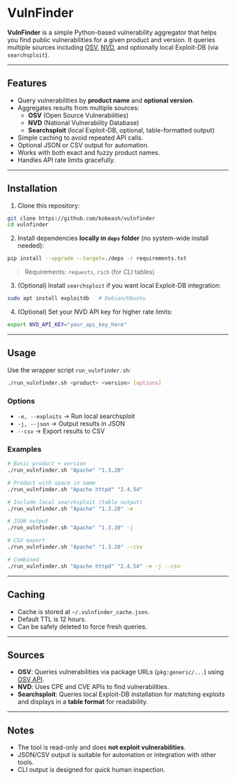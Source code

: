 
# VulnFinder

**VulnFinder** is a simple Python-based vulnerability aggregator that helps you find public vulnerabilities for a given product and version. It queries multiple sources including [OSV](https://osv.dev), [NVD](https://nvd.nist.gov), and optionally local Exploit-DB (via `searchsploit`).

---

## Features

- Query vulnerabilities by **product name** and **optional version**.
- Aggregates results from multiple sources:
  - **OSV** (Open Source Vulnerabilities)
  - **NVD** (National Vulnerability Database)
  - **Searchsploit** (local Exploit-DB, optional, table-formatted output)
- Simple caching to avoid repeated API calls.
- Optional JSON or CSV output for automation.
- Works with both exact and fuzzy product names.
- Handles API rate limits gracefully.

---

## Installation

1. Clone this repository:

```bash
git clone https://github.com/kobeash/vulnfinder
cd vulnfinder
```

2. Install dependencies **locally in `deps` folder** (no system-wide install needed):

```bash
pip install --upgrade --target=./deps -r requirements.txt
```

> Requirements: `requests`, `rich` (for CLI tables)

3. (Optional) Install `searchsploit` if you want local Exploit-DB integration:

```bash
sudo apt install exploitdb   # Debian/Ubuntu
```

4. (Optional) Set your NVD API key for higher rate limits:

```bash
export NVD_API_KEY="your_api_key_here"
```

---

## Usage

Use the wrapper script `run_vulnfinder.sh`:

```bash
./run_vulnfinder.sh <product> <version> [options]
```

### Options

- `-e, --exploits` → Run local searchsploit  
- `-j, --json` → Output results in JSON  
- `--csv` → Export results to CSV  

### Examples

```bash
# Basic product + version
./run_vulnfinder.sh "Apache" "1.3.20"

# Product with space in name
./run_vulnfinder.sh "Apache httpd" "2.4.54"

# Include local searchsploit (table output)
./run_vulnfinder.sh "Apache" "1.3.20" -e

# JSON output
./run_vulnfinder.sh "Apache" "1.3.20" -j

# CSV export
./run_vulnfinder.sh "Apache" "1.3.20" --csv

# Combined
./run_vulnfinder.sh "Apache httpd" "2.4.54" -e -j --csv
```

---

## Caching

- Cache is stored at `~/.vulnfinder_cache.json`.
- Default TTL is 12 hours.
- Can be safely deleted to force fresh queries.

---

## Sources

- **OSV**: Queries vulnerabilities via package URLs (`pkg:generic/...`) using [OSV API](https://api.osv.dev/).  
- **NVD**: Uses CPE and CVE APIs to find vulnerabilities.  
- **Searchsploit**: Queries local Exploit-DB installation for matching exploits and displays in a **table format** for readability.

---

## Notes

- The tool is read-only and does **not exploit vulnerabilities**.  
- JSON/CSV output is suitable for automation or integration with other tools.  
- CLI output is designed for quick human inspection.
```
